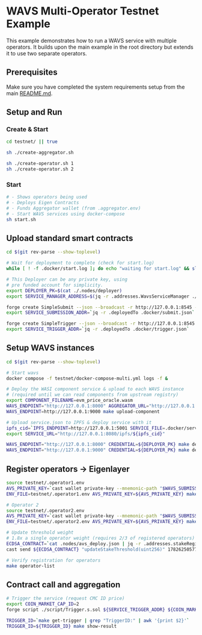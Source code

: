 # WAVS Multi-Operator Testnet Example

This example demonstrates how to run a WAVS service with multiple operators. It builds upon the main example in the root directory but extends it to use two separate operators.

## Prerequisites

Make sure you have completed the system requirements setup from the main [README.md](../README.md).

## Setup and Run

### Create & Start

```bash
cd testnet/ || true

sh ./create-aggregator.sh

sh ./create-operator.sh 1
sh ./create-operator.sh 2
```

### Start

```bash
# - Shows operators being used
# - Deploys Eigen Contracts
# - Funds Aggregator wallet (from .aggregator.env)
# - Start WAVS services using docker-compose
sh start.sh
```

## Upload standard smart contracts

```bash
cd $(git rev-parse --show-toplevel)

# Wait for deployment to complete (check for start.log)
while [ ! -f .docker/start.log ]; do echo "waiting for start.log" && sleep 1; done

# This Deployer can be any private key, using
# pre funded account for simplicity.
export DEPLOYER_PK=$(cat ./.nodes/deployer)
export SERVICE_MANAGER_ADDRESS=$(jq -r .addresses.WavsServiceManager ./.nodes/avs_deploy.json)

forge create SimpleSubmit --json --broadcast -r http://127.0.0.1:8545 --private-key "${DEPLOYER_PK}" --constructor-args "${SERVICE_MANAGER_ADDRESS}" > .docker/submit.json
export SERVICE_SUBMISSION_ADDR=`jq -r .deployedTo .docker/submit.json`

forge create SimpleTrigger --json --broadcast -r http://127.0.0.1:8545 --private-key "${DEPLOYER_PK}" > .docker/trigger.json
export SERVICE_TRIGGER_ADDR=`jq -r .deployedTo .docker/trigger.json`
```

## Setup WAVS instances

```bash
cd $(git rev-parse --show-toplevel)

# Start wavs
docker compose -f testnet/docker-compose-multi.yml logs -f &

# Deploy the WASI component service & upload to each WAVS instance
# (required until we can read components from upstream registry)
export COMPONENT_FILENAME=evm_price_oracle.wasm
WAVS_ENDPOINT="http://127.0.0.1:8000" AGGREGATOR_URL="http://127.0.0.1:8001" sh ./script/build_service.sh
WAVS_ENDPOINT=http://127.0.0.1:9000 make upload-component

# Upload service.json to IPFS & deploy service with it
ipfs_cid=`IPFS_ENDPOINT=http://127.0.0.1:5001 SERVICE_FILE=.docker/service.json make upload-to-ipfs`
export SERVICE_URL="http://127.0.0.1:8080/ipfs/${ipfs_cid}"

WAVS_ENDPOINT="http://127.0.0.1:8000" CREDENTIAL=${DEPLOYER_PK} make deploy-service
WAVS_ENDPOINT="http://127.0.0.1:9000" CREDENTIAL=${DEPLOYER_PK} make deploy-service
```

## Register operators -> Eigenlayer

```bash
source testnet/.operator1.env
AVS_PRIVATE_KEY=`cast wallet private-key --mnemonic-path "$WAVS_SUBMISSION_MNEMONIC" --mnemonic-index 1`
ENV_FILE=testnet/.operator1.env AVS_PRIVATE_KEY=${AVS_PRIVATE_KEY} make operator-register

# Operator 2
source testnet/.operator2.env
AVS_PRIVATE_KEY=`cast wallet private-key --mnemonic-path "$WAVS_SUBMISSION_MNEMONIC" --mnemonic-index 1`
ENV_FILE=testnet/.operator2.env AVS_PRIVATE_KEY=${AVS_PRIVATE_KEY} make operator-register

# Update threshold weight
# 1.8x a single operator weight (requires 2/3 of registered operators)
ECDSA_CONTRACT=`cat .nodes/avs_deploy.json | jq -r .addresses.stakeRegistry`
cast send ${ECDSA_CONTRACT} "updateStakeThreshold(uint256)" 1782625057707873 --rpc-url http://localhost:8545 --private-key ${DEPLOYER_PK}

# Verify registration for operators
make operator-list
```

## Contract call and aggregation

```bash
# Trigger the service (request CMC ID price)
export COIN_MARKET_CAP_ID=2
forge script ./script/Trigger.s.sol ${SERVICE_TRIGGER_ADDR} ${COIN_MARKET_CAP_ID} --sig 'run(string,string)' --rpc-url http://localhost:8545 --broadcast

TRIGGER_ID=`make get-trigger | grep "TriggerID:" | awk '{print $2}'`
TRIGGER_ID=${TRIGGER_ID} make show-result
```
